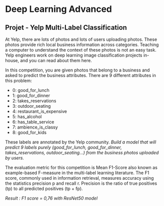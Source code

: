 # Deep Learning Advanced

## Projet - Yelp Multi-Label Classification


At Yelp, there are lots of photos and lots of users uploading photos. These photos provide rich local business information across categories. Teaching a computer to understand the context of these photos is not an easy task. Yelp engineers work on deep learning image classification projects in-house, and you can read about them here.

In this competition, you are given photos that belong to a business and asked to predict the business attributes. There are 9 different attributes in this problem:

 - 0: good_for_lunch
 - 1: good_for_dinner
 - 2: takes_reservations
 - 3: outdoor_seating
 - 4: restaurant_is_expensive
 - 5: has_alcohol
 - 6: has_table_service
 - 7: ambience_is_classy
 - 8: good_for_kids

These labels are annotated by the Yelp community. *Build a model that will predict 9 labels purely (good_for_lunch, good_for_dinner, takes_reservations, outdoor_seating...) from the business photos uploaded by users.*

The evaluation metric for this competition is Mean F1-Score also known as example-based F-measure in the multi-label learning literature. The F1 score, commonly used in information retrieval, measures accuracy using the statistics precision p and recall r. Precision is the ratio of true positives (tp) to all predicted positives (tp + fp).  

*Result : F1 score = 0,76 with ResNet50 model*
